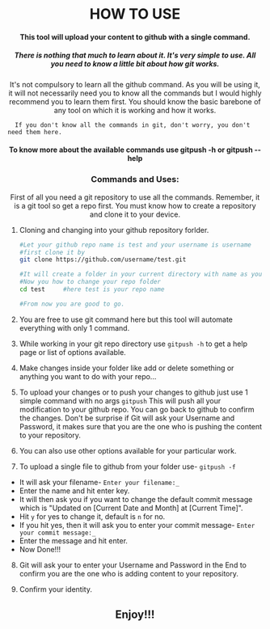 <h1 align = "center">HOW TO USE</h1>

<h4 align="center">This tool will upload your content to github with a single command.</h4>
<h5 align="center"> There is nothing that much to learn about it. It's very simple to use. All you need to know a little bit about how git works.</h5>

<p align="center">
      It's not compulsory to learn all the github command. As you will be using it, it will not necessarily need you to know all the commands but I would highly recommend you to learn them first. You should know the basic barebone of any tool on which it is working and how it works.
      
      If you don't know all the commands in git, don't worry, you don't need them here.
      
</p>

<h4 align="center">  To know more about the available commands use <strong>gitpush -h</strong> or <strong>gitpush --help</strong></h4>
      

<h3 align="center">Commands and Uses:</h3>

<p align="center">
      First of all you need a git repository to use all the commands. Remember, it is a git tool so get a repo first.
      You must know how to create a repository and clone it to your device.

</p>

1.    Cloning and changing into your github repository forlder.
      ``` bash
      #Let your github repo name is test and your username is username
      #first clone it by
      git clone https://github.com/username/test.git

      #It will create a folder in your current directory with name as your repository name
      #Now you how to change your repo folder 
      cd test     #here test is your repo name

      #From now you are good to go.
      
      ```

2.    You are free to use git command here but this tool will automate everything with only 1 command.

3.    While working in your git repo directory use `gitpush -h` to get a help page or list of options available.

4.    Make changes inside your folder like add or delete something or anything you want to do with your repo...

5.    To upload your changes or to push your changes to github just use 1 simple command with no args
      `gitpush`
      This will push all your modification to your github repo.
      You can go back to github to confirm the changes.
      Don't be surprise if Git will ask your Username and Password, it makes sure that you are the one who is pushing the content to your repository.

6.    You can also use other options available for your particular work.

7.    To upload a single file to github from your folder use-
      `gitpush -f`
- It will ask your filename- `Enter your filename:_`      
- Enter the name and hit enter key.
- It will then ask you if you want to change the default commit message which is "Updated on [Current Date and Month] at [Current Time]".
- Hit `y` for yes to change it, default is `n` for no.
- If you hit yes, then it will ask you to enter your commit message- `Enter your commit message:_` 
- Enter the message and hit enter.
- Now Done!!!

8.    Git will ask your to enter your Username and Password in the End to confirm you are the one who is adding content to your repository.

9.    Confirm your identity.


<h2 align="center">Enjoy!!!</h2>



